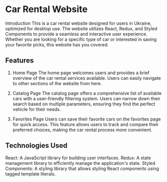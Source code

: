 # Car Rental Website
Introduction
This is a car rental website designed for users in Ukraine, optimized for desktop use. 
The website utilizes React, Redux, and Styled Components to provide a seamless and interactive user experience. 
Whether you are looking for a specific type of car or interested in saving your favorite picks, this website has you covered.

## Features
1. Home Page
The home page welcomes users and provides a brief overview of the car rental services available. Users can easily navigate to other sections of the website from here.

2. Catalog Page
The catalog page offers a comprehensive list of available cars with a user-friendly filtering system. Users can narrow down their search based on multiple parameters, ensuring they find the perfect vehicle for their needs.

3. Favorites Page
Users can save their favorite cars on the favorites page for quick access. This feature allows users to track and compare their preferred choices, making the car rental process more convenient.

## Technologies Used
React: A JavaScript library for building user interfaces.
Redux: A state management library to efficiently manage the application's state.
Styled Components: A styling library that allows styling React components using tagged template literals.
